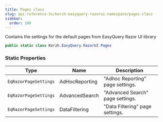 ```yaml
---
title: Pages class
slug: api-reference-5x/korzh-easyquery-razorui-namespace/pages-class
sidebar:
  order: 100
---
```


Contains the settings for the default pages from EasyQuery Razor UI library
```csharp
public static class Korzh.EasyQuery.RazorUI.Pages

```

### Static Properties

| Type | Name | Description | 
| --- | --- | --- | 
| `EqRazorPageSettings` | AdHocReporting | "Adhoc Reporting" page settings. | 
| `EqRazorPageSettings` | AdvancedSearch | "Advanced Search" page settings. | 
| `EqRazorPageSettings` | DataFiltering | "Data Filtering" page settings. |
